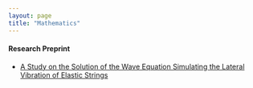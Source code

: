 ```yaml
---
layout: page
title: "Mathematics"
---
```


#### Research Preprint

* [A Study on the Solution of the Wave Equation Simulating the Lateral Vibration of Elastic Strings](/archives/PDE-research-2023.pdf)
